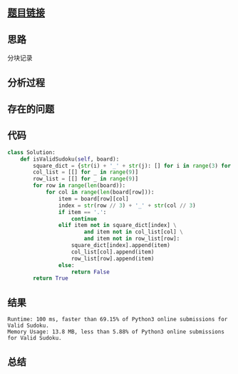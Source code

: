 [//]: # (@Author  : xu.junpeng)
[//]: # (@Time    : 2020/5/25 10:02 下午)
## [题目链接](https://leetcode.com/problems/valid-sudoku/)

## 思路
分块记录
## 分析过程

## 存在的问题

## 代码
```python
class Solution:
    def isValidSudoku(self, board):
        square_dict = {str(i) + '_' + str(j): [] for i in range(3) for j in range(3)}
        col_list = [[] for _ in range(9)]
        row_list = [[] for _ in range(9)]
        for row in range(len(board)):
            for col in range(len(board[row])):
                item = board[row][col]
                index = str(row // 3) + '_' + str(col // 3)
                if item == '.':
                    continue
                elif item not in square_dict[index] \
                        and item not in col_list[col] \
                        and item not in row_list[row]:
                    square_dict[index].append(item)
                    col_list[col].append(item)
                    row_list[row].append(item)
                else:
                    return False
        return True

```

## 结果
```
Runtime: 100 ms, faster than 69.15% of Python3 online submissions for Valid Sudoku.
Memory Usage: 13.8 MB, less than 5.88% of Python3 online submissions for Valid Sudoku.
```
## 总结

